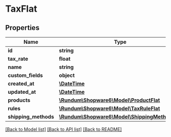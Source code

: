 # TaxFlat

## Properties
Name | Type | Description | Notes
------------ | ------------- | ------------- | -------------
**id** | **string** |  | [optional] 
**tax_rate** | **float** |  | 
**name** | **string** |  | 
**custom_fields** | **object** |  | [optional] 
**created_at** | [**\DateTime**](\DateTime.md) |  | 
**updated_at** | [**\DateTime**](\DateTime.md) |  | [optional] 
**products** | [**\Rundum\Shopware6\Model\ProductFlat**](ProductFlat.md) |  | [optional] 
**rules** | [**\Rundum\Shopware6\Model\TaxRuleFlat**](TaxRuleFlat.md) |  | [optional] 
**shipping_methods** | [**\Rundum\Shopware6\Model\ShippingMethodFlat**](ShippingMethodFlat.md) |  | [optional] 

[[Back to Model list]](../../README.md#documentation-for-models) [[Back to API list]](../../README.md#documentation-for-api-endpoints) [[Back to README]](../../README.md)

